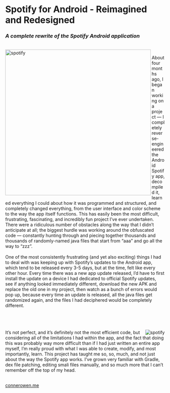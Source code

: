 # Spotify for Android - Reimagined and Redesigned
### *A complete rewrite of the Spotify Android application*  
<br/>
<img align="left" width="460" src="http://i.imgur.com/4req9Th.png" title="spotify" />
<br/>
About four months ago, I began working on a project — I completely reverse-engineered the Android Spotify app, decompiled it, learned everything I could about how it was programmed and structured, and completely changed everything, from the user interface and color scheme to the way the app itself functions. This has easily been the most difficult, frustrating, fascinating, and incredibly fun project I’ve ever undertaken. There were a ridiculous number of obstacles along the way that I didn’t anticipate at all; the biggest hurdle was working around the obfuscated code — constantly hunting through and piecing together thousands and thousands of randomly-named java files that start from “aaa” and go all the way to “zzz”.
<br/>
<br/>
One of the most consistently frustrating (and yet also exciting) things I had to deal with was keeping up with Spotify’s updates to the Android app, which tend to be released every 3-5 days, but at the time, felt like every other hour. Every time there was a new app update released, I’d have to first install the update on a device I had dedicated to official Spotify updates, see if anything looked immediately different, download the new APK and replace the old one in my project, then watch as a bunch of errors would pop up, because every time an update is released, all the java files get randomized again, and the files I had deciphered would be completely different.
<br/>
<br/>
<br/>
<br/>
<br/>
<img align="right" src="http://i.imgur.com/Wi3CVAi.png" title="spotify" /> It’s not perfect, and it’s definitely not the most efficient code, but considering all of the limitations I had within the app, and the fact that doing this was probably way more difficult than if I had just written an entire app myself, I’m really proud with what I was able to create, modify, and most importantly, learn. This project has taught me so, so, much, and not just about the way the Spotify app works. I’ve grown very familiar with Gradle, dex file patching, editing smali files manually, and so much more that I can’t remember off the top of my head. 
<br/>
<br/>

[connerowen.me][]

[connerowen.me]: http://connerowen.me/
